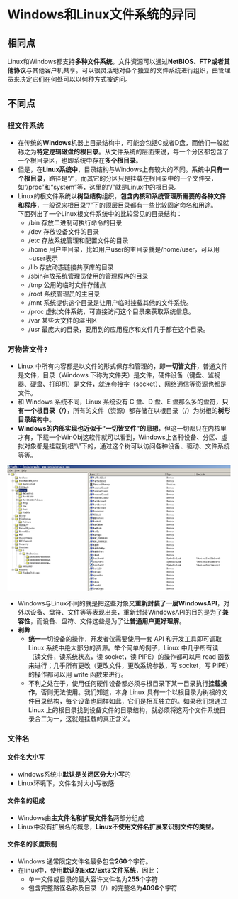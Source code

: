 # Windows和Linux文件系统的异同
## 相同点
Linux和Windows都支持**多种文件系统**。文件资源可以通过**NetBIOS、FTP或者其他协议**与其他客户机共享。可以很灵活地对各个独立的文件系统进行组织，由管理员来决定它们在何处可以以何种方式被访问。
## 不同点
### 根文件系统
* 在传统的**Windows**机器上目录结构中，可能会包括C或者D盘，而他们一般就称之为**特定逻辑磁盘的根目录**。从文件系统的层面来说，每一个分区都包含了一个根目录区，也即系统中存在**多个根目录**。  
* 但是，在**Linux系统中**，目录结构与Windows上有较大的不同。系统中**只有一个根目录**，路径是“/”，而其它的分区只是挂载在根目录中的一个文件夹，如“/proc”和“system”等，这里的“/”就是Linux中的根目录。  
* Linux的根文件系统以**树型结构**组织，**包含内核和系统管理所需要的各种文件和程序**，一般说来根目录”/”下的顶层目录都有一些比较固定命名和用途。  
    下面列出了一个Linux根文件系统中的比较常见的目录结构：  
    * /bin 存放二进制可执行命令的目录  
    * /dev 存放设备文件的目录  
    * /etc 存放系统管理和配置文件的目录  
    * /home 用户主目录，比如用户user的主目录就是/home/user，可以用~user表示  
    * /lib 存放动态链接共享库的目录  
    * /sbin存放系统管理员使用的管理程序的目录  
    * /tmp 公用的临时文件存储点  
    * /root 系统管理员的主目录  
    * /mnt 系统提供这个目录是让用户临时挂载其他的文件系统。  
    * /proc 虚拟文件系统，可直接访问这个目录来获取系统信息。  
    * /var 某些大文件的溢出区  
    * /usr 最庞大的目录，要用到的应用程序和文件几乎都在这个目录。  
### 万物皆文件?
* Linux 中所有内容都是以文件的形式保存和管理的，即**一切皆文件**，普通文件是文件，目录（Windows 下称为文件夹）是文件，硬件设备（键盘、监视器、硬盘、打印机）是文件，就连套接字（socket）、网络通信等资源也都是文件。
* 和 Windows 系统不同，Linux 系统没有 C 盘、D 盘、E 盘那么多的盘符，**只有一个根目录（/）**，所有的文件（资源）都存储在以根目录（/）为树根的**树形目录结构**中。
* **Windows的内部实现也近似于“一切皆文件”的思想**，但这一切都只在内核里才有，下载一个WinObj这软件就可以看到，Windows上各种设备、分区、虚拟对象都是挂载到根“\”下的，通过这个树可以访问各种设备、驱动、文件系统等等。

![Alt WinObj查看的Windows文件树](./rootWindow.png)
* Windows与Linux不同的就是把这些对象又**重新封装了一层WindowsAPI**，对外以设备、盘符、文件等等表现出来，重新封装WindowsAPI的目的是为了**兼容性**，而设备、盘符、文件这些是为了**让普通用户更好理解**。
* **利弊**
    * **统一**一切设备的操作，开发者仅需要使用一套 API 和开发工具即可调取 Linux 系统中绝大部分的资源。举个简单的例子，Linux 中几乎所有读（读文件，读系统状态，读 socket，读 PIPE）的操作都可以用 read 函数来进行；几乎所有更改（更改文件，更改系统参数，写 socket，写 PIPE）的操作都可以用 write 函数来进行。
    * 不利之处在于，使用任何硬件设备都必须与根目录下某一目录执行**挂载操作**，否则无法使用。我们知道，本身 Linux 具有一个以根目录为树根的文件目录结构，每个设备也同样如此，它们是相互独立的。如果我们想通过 Linux 上的根目录找到设备文件的目录结构，就必须将这两个文件系统目录合二为一，这就是挂载的真正含义。

### 文件名
#### 文件名大小写
* windows系统中**默认是关闭区分大小写**的
* Linux环境下，文件名对大小写敏感
#### 文件名的组成
* Windows由**主文件名和扩展文件名**两部分组成
* Linux中没有扩展名的概念，**Linux不使用文件名扩展来识别文件的类型。**
#### 文件名的长度限制
* Windows 通常限定文件名最多包含**260**个字符。
* 在linux中，使用**默认的Ext2/Ext3文件系统**，因此：
    * 单一文件或目录的最大容许文件名为**255**个字符
    * 包含完整路径名称及目录（/）的完整名为**4096**个字符
 